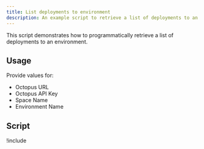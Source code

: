```yaml
---
title: List deployments to environment
description: An example script to retrieve a list of deployments to an environment
---
```


This script demonstrates how to programmatically retrieve a list of deployments to an environment.

## Usage

Provide values for:

- Octopus URL
- Octopus API Key
- Space Name
- Environment Name

## Script

!include <list-deployments-to-environment-scripts>